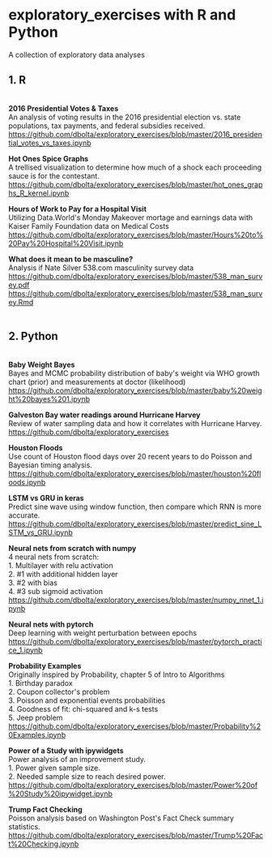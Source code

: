 # exploratory_exercises with R and Python
A collection of exploratory data analyses

## 1. R
<br>__2016 Presidential Votes & Taxes__
<br>An analysis of voting results in the 2016 presidential election vs. state populations, tax payments, and federal subsidies received.
<br>https://github.com/dbolta/exploratory_exercises/blob/master/2016_presidential_votes_vs_taxes.ipynb

__Hot Ones Spice Graphs__
<br>A trellised visualization to determine how much of a shock each proceeding sauce is for the contestant.
<br>https://github.com/dbolta/exploratory_exercises/blob/master/hot_ones_graphs_R_kernel.ipynb

__Hours of Work to Pay for a Hospital Visit__
<br>Utilizing Data.World's Monday Makeover mortage and earnings data with Kaiser Family Foundation data on Medical Costs
<br>https://github.com/dbolta/exploratory_exercises/blob/master/Hours%20to%20Pay%20Hospital%20Visit.ipynb

__What does it mean to be masculine?__
<br>Analysis if Nate Silver 538.com masculinity survey data
<br>https://github.com/dbolta/exploratory_exercises/blob/master/538_man_survey.pdf
<br>https://github.com/dbolta/exploratory_exercises/blob/master/538_man_survey.Rmd
<br><br>

## 2. Python
<br>__Baby Weight Bayes__
<br>Bayes and MCMC probability distribution of baby's weight via WHO growth chart (prior) and measurements at doctor (likelihood)
<br>https://github.com/dbolta/exploratory_exercises/blob/master/baby%20weight%20bayes%201.ipynb

__Galveston Bay water readings around Hurricane Harvey__
<br>Review of water sampling data and how it correlates with Hurricane Harvey.
<br>https://github.com/dbolta/exploratory_exercises

__Houston Floods__
<br>Use count of Houston flood days over 20 recent years to do Poisson and Bayesian timing analysis.
<br>https://github.com/dbolta/exploratory_exercises/blob/master/houston%20floods.ipynb

__LSTM vs GRU in keras__
<br>Predict sine wave using window function, then compare which RNN is more accurate.
<br>https://github.com/dbolta/exploratory_exercises/blob/master/predict_sine_LSTM_vs_GRU.ipynb

__Neural nets from scratch with numpy__
<br>4 neural nets from scratch: 
<br>1. Multilayer with relu activation
<br>2. #1 with additional hidden layer
<br>3. #2 with bias
<br>4. #3 sub sigmoid activation 
<br>https://github.com/dbolta/exploratory_exercises/blob/master/numpy_nnet_1.ipynb

__Neural nets with pytorch__
<br>Deep learning with weight perturbation between epochs
<br>https://github.com/dbolta/exploratory_exercises/blob/master/pytorch_practice_1.ipynb

__Probability Examples__
<br>Originally inspired by Probability, chapter 5 of Intro to Algorithms
<br>1. Birthday paradox
<br>2. Coupon collector's problem
<br>3. Poisson and exponential events probabilities
<br>4. Goodness of fit: chi-squared and k-s tests
<br>5. Jeep problem
<br>https://github.com/dbolta/exploratory_exercises/blob/master/Probability%20Examples.ipynb

__Power of a Study with ipywidgets__
<br>Power analysis of an improvement study. 
<br>1. Power given sample size.
<br>2. Needed sample size to reach desired power.
<br>https://github.com/dbolta/exploratory_exercises/blob/master/Power%20of%20Study%20ipywidget.ipynb

__Trump Fact Checking__
<br>Poisson analysis based on Washington Post's Fact Check summary statistics.
<br>https://github.com/dbolta/exploratory_exercises/blob/master/Trump%20Fact%20Checking.ipynb
